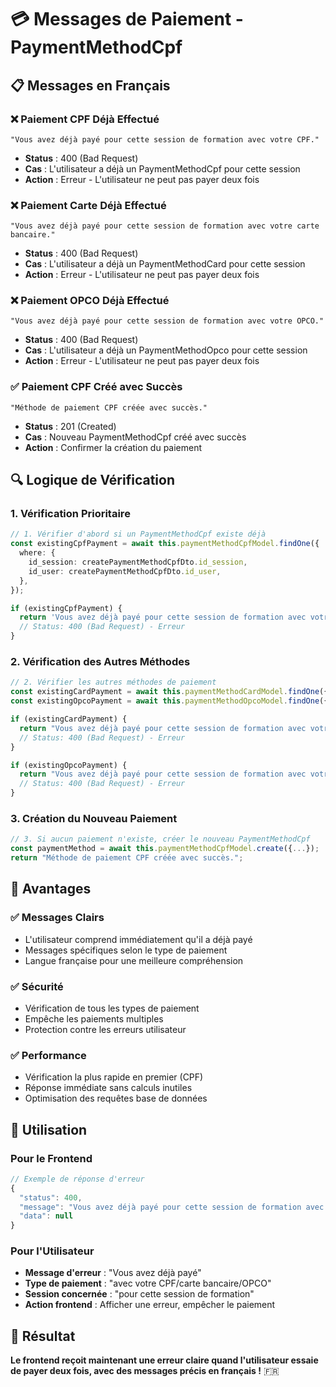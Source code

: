 # 💳 Messages de Paiement - PaymentMethodCpf

## 📋 **Messages en Français**

### **❌ Paiement CPF Déjà Effectué**

```
"Vous avez déjà payé pour cette session de formation avec votre CPF."
```

- **Status** : 400 (Bad Request)
- **Cas** : L'utilisateur a déjà un PaymentMethodCpf pour cette session
- **Action** : Erreur - L'utilisateur ne peut pas payer deux fois

### **❌ Paiement Carte Déjà Effectué**

```
"Vous avez déjà payé pour cette session de formation avec votre carte bancaire."
```

- **Status** : 400 (Bad Request)
- **Cas** : L'utilisateur a déjà un PaymentMethodCard pour cette session
- **Action** : Erreur - L'utilisateur ne peut pas payer deux fois

### **❌ Paiement OPCO Déjà Effectué**

```
"Vous avez déjà payé pour cette session de formation avec votre OPCO."
```

- **Status** : 400 (Bad Request)
- **Cas** : L'utilisateur a déjà un PaymentMethodOpco pour cette session
- **Action** : Erreur - L'utilisateur ne peut pas payer deux fois

### **✅ Paiement CPF Créé avec Succès**

```
"Méthode de paiement CPF créée avec succès."
```

- **Status** : 201 (Created)
- **Cas** : Nouveau PaymentMethodCpf créé avec succès
- **Action** : Confirmer la création du paiement

## 🔍 **Logique de Vérification**

### **1. Vérification Prioritaire**

```typescript
// 1. Vérifier d'abord si un PaymentMethodCpf existe déjà
const existingCpfPayment = await this.paymentMethodCpfModel.findOne({
  where: {
    id_session: createPaymentMethodCpfDto.id_session,
    id_user: createPaymentMethodCpfDto.id_user,
  },
});

if (existingCpfPayment) {
  return 'Vous avez déjà payé pour cette session de formation avec votre CPF.';
  // Status: 400 (Bad Request) - Erreur
}
```

### **2. Vérification des Autres Méthodes**

```typescript
// 2. Vérifier les autres méthodes de paiement
const existingCardPayment = await this.paymentMethodCardModel.findOne({...});
const existingOpcoPayment = await this.paymentMethodOpcoModel.findOne({...});

if (existingCardPayment) {
  return "Vous avez déjà payé pour cette session de formation avec votre carte bancaire.";
  // Status: 400 (Bad Request) - Erreur
}

if (existingOpcoPayment) {
  return "Vous avez déjà payé pour cette session de formation avec votre OPCO.";
  // Status: 400 (Bad Request) - Erreur
}
```

### **3. Création du Nouveau Paiement**

```typescript
// 3. Si aucun paiement n'existe, créer le nouveau PaymentMethodCpf
const paymentMethod = await this.paymentMethodCpfModel.create({...});
return "Méthode de paiement CPF créée avec succès.";
```

## 🎯 **Avantages**

### **✅ Messages Clairs**

- L'utilisateur comprend immédiatement qu'il a déjà payé
- Messages spécifiques selon le type de paiement
- Langue française pour une meilleure compréhension

### **✅ Sécurité**

- Vérification de tous les types de paiement
- Empêche les paiements multiples
- Protection contre les erreurs utilisateur

### **✅ Performance**

- Vérification la plus rapide en premier (CPF)
- Réponse immédiate sans calculs inutiles
- Optimisation des requêtes base de données

## 🚀 **Utilisation**

### **Pour le Frontend**

```javascript
// Exemple de réponse d'erreur
{
  "status": 400,
  "message": "Vous avez déjà payé pour cette session de formation avec votre CPF.",
  "data": null
}
```

### **Pour l'Utilisateur**

- **Message d'erreur** : "Vous avez déjà payé"
- **Type de paiement** : "avec votre CPF/carte bancaire/OPCO"
- **Session concernée** : "pour cette session de formation"
- **Action frontend** : Afficher une erreur, empêcher le paiement

## 🎉 **Résultat**

**Le frontend reçoit maintenant une erreur claire quand l'utilisateur essaie de payer deux fois, avec des messages précis en français !** 🇫🇷
